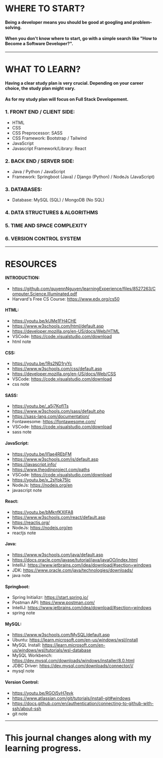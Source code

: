 # WHERE TO START?

#### Being a developer means you should be good at googling and problem-solving.
#### When you don't know where to start, go with a simple search like "How to Become a Software Developer?".

***

# WHAT TO LEARN?

#### Having a clear study plan is very crucial. Depending on your career choice, the study plan might vary.
#### As for my study plan will focus on Full Stack Developement.

### 1. FRONT END / CLIENT SIDE:
   * HTML
   * CSS
   * CSS Preprocessor: SASS
   * CSS Framework: Bootstrap / Tailwind
   * JavaScript
   * Javascript Framework/Library: React
### 2. BACK END / SERVER SIDE:
   * Java / Python / JavaScript
   * Framework: Springboot (Java) / Django (Python) / NodeJs (JavaScript)
### 3. DATABASES:
   * Database: MySQL (SQL) / MongoDB (No SQL)
### 4. DATA STRUCTURES & ALGORITHMS
### 5. TIME AND SPACE COMPLEXITY
### 6. VERSION CONTROL SYSTEM

***

# RESOURCES

#### INTRODUCTION:
* https://github.com/quyennNguyen/learningExperience/files/8527263/Computer.Science.Illuminated.pdf
* Harvard's Free CS Course: https://www.edx.org/cs50

#### HTML:
* https://youtu.be/kUMe1FH4CHE
* https://www.w3schools.com/html/default.asp
* https://developer.mozilla.org/en-US/docs/Web/HTML
* VSCode: https://code.visualstudio.com/download
* html note
#### CSS:
* https://youtu.be/1Rs2ND1ryYc
* https://www.w3schools.com/css/default.asp
* https://developer.mozilla.org/en-US/docs/Web/CSS
* VSCode: https://code.visualstudio.com/download
* css note
#### SASS:
* https://youtu.be/_a5j7KoflTs
* https://www.w3schools.com/sass/default.php
* https://sass-lang.com/documentation/
* Fontawesome: https://fontawesome.com/
* VSCode: https://code.visualstudio.com/download
* sass note
#### JavaScript:
* https://youtu.be/lI1ae4REbFM
* https://www.w3schools.com/js/default.asp
* https://javascript.info/
* https://www.theodinproject.com/paths
* VSCode: https://code.visualstudio.com/download
* https://youtu.be/x_2sYpk75Ic
* NodeJs: https://nodejs.org/en
* javascript note
#### React:
* https://youtu.be/bMknfKXIFA8
* https://www.w3schools.com/react/default.asp
* https://reactjs.org/
* NodeJs: https://nodejs.org/en
* reactjs note
#### Java:
* https://www.w3schools.com/java/default.asp
* https://docs.oracle.com/javase/tutorial/java/javaOO/index.html
* IntelliJ: https://www.jetbrains.com/idea/download/#section=windows
* JDK: https://www.oracle.com/java/technologies/downloads/
* java note
#### Springboot:
* Spring Initializr: https://start.spring.io/
* Postman API: https://www.postman.com/
* IntelliJ: https://www.jetbrains.com/idea/download/#section=windows
* spring note
#### MySQL:
* https://www.w3schools.com/MySQL/default.asp
* Ubuntu: https://learn.microsoft.com/en-us/windows/wsl/install
* MySQL Install: https://learn.microsoft.com/en-us/windows/wsl/tutorials/wsl-database
* MySQL Workbench: https://dev.mysql.com/downloads/windows/installer/8.0.html
* JDBC Driver: https://dev.mysql.com/downloads/connector/j/
* mysql note
#### Version Control:
* https://youtu.be/RGOj5yH7evk
* https://www.atlassian.com/git/tutorials/install-git#windows
* https://docs.github.com/en/authentication/connecting-to-github-with-ssh/about-ssh
* git note

***

# This journal changes along with my learning progress.
